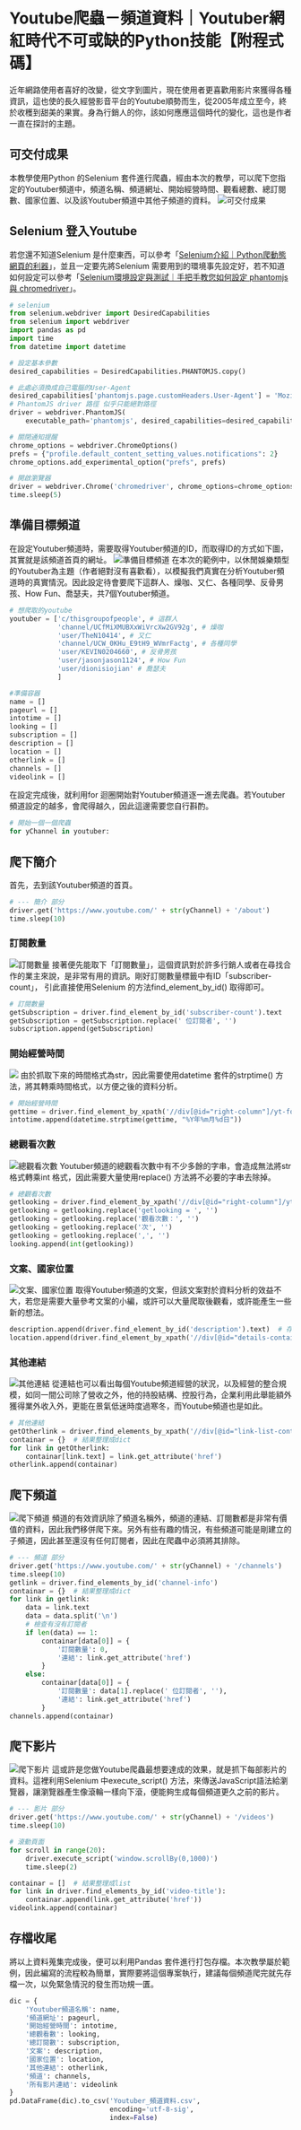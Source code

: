 # Youtube爬蟲－頻道資料｜Youtuber網紅時代不可或缺的Python技能【附程式碼】
近年網路使用者喜好的改變，從文字到圖片，現在使用者更喜歡用影片來獲得各種資訊，這也使的長久經營影音平台的Youtube順勢而生，從2005年成立至今，終於收穫到甜美的果實。身為行銷人的你，該如何應應這個時代的變化，這也是作者一直在探討的主題。

## 可交付成果
本教學使用Python 的Selenium 套件進行爬蟲，經由本次的教學，可以爬下您指定的Youtuber頻道中，頻道名稱、頻道網址、開始經營時間、觀看總數、總訂閱數、國家位置、以及該Youtuber頻道中其他子頻道的資料。
![可交付成果](https://i.imgur.com/v7f9piv.png)
## Selenium 登入Youtube
若您還不知道Selenium 是什麼東西，可以參考「[Selenium介紹｜Python爬動態網頁的利器](/classification/crawler_king/92)」，並且一定要先將Selenium 需要用到的環境事先設定好，若不知道如何設定可以參考「[Selenium環境設定與測試｜手把手教您如何設定 phantomjs與 chromedriver](/classification/crawler_king/93)」。
```python
# selenium
from selenium.webdriver import DesiredCapabilities
from selenium import webdriver
import pandas as pd
import time
from datetime import datetime

# 設定基本參數
desired_capabilities = DesiredCapabilities.PHANTOMJS.copy()

# 此處必須換成自己電腦的User-Agent
desired_capabilities['phantomjs.page.customHeaders.User-Agent'] = 'Mozilla/5.0 (Windows NT 10.0; Win64; x64) AppleWebKit/537.36 (KHTML, like Gecko) Chrome/76.0.3809.100 Safari/537.36'
# PhantomJS driver 路徑 似乎只能絕對路徑
driver = webdriver.PhantomJS(
    executable_path='phantomjs', desired_capabilities=desired_capabilities)

# 關閉通知提醒
chrome_options = webdriver.ChromeOptions()
prefs = {"profile.default_content_setting_values.notifications": 2}
chrome_options.add_experimental_option("prefs", prefs)

# 開啟瀏覽器
driver = webdriver.Chrome('chromedriver', chrome_options=chrome_options)
time.sleep(5)
```

## 準備目標頻道
在設定Youtuber頻道時，需要取得Youtuber頻道的ID，而取得ID的方式如下圖，其實就是該頻道首頁的網址。
![準備目標頻道](https://cdn-images-1.medium.com/max/1200/1*8qNtnbgk4L3sIh_GD8Iwaw.png)
在本次的範例中，以休閒娛樂類型的Youtuber為主題（作者絕對沒有喜歡看），以模擬我們真實在分析Youtuber頻道時的真實情況。因此設定待會要爬下這群人、燥咖、又仁、各種同學、反骨男孩、How Fun、喬瑟夫，共7個Youtuber頻道。

```python
# 想爬取的youtube
youtuber = ['c/thisgroupofpeople', # 這群人
            'channel/UCfMiXMUBXxWiVrcXw2GV92g', # 燥咖
            'user/TheN10414', # 又仁
            'channel/UCW_0KHu_E9tH9_WVmrFactg', # 各種同學
            'user/KEVIN0204660', # 反骨男孩
            'user/jasonjason1124', # How Fun
            'user/dionisiojian' # 喬瑟夫
            ]

#準備容器
name = []
pageurl = []
intotime = []
looking = []
subscription = []
description = []
location = []
otherlink = []
channels = []
videolink = []
```
在設定完成後，就利用for 迴圈開始對Youtuber頻道逐一進去爬蟲。若Youtuber頻道設定的越多，會爬得越久，因此這邊需要您自行斟酌。

```python
# 開始一個一個爬蟲
for yChannel in youtuber:
```

## 爬下簡介
首先，去到該Youtuber頻道的首頁。
```python
# --- 簡介 部分
driver.get('https://www.youtube.com/' + str(yChannel) + '/about')
time.sleep(10)
```

### 訂閱數量
![訂閱數量](https://cdn-images-1.medium.com/max/1200/1*oOLnkubFqW3QzrNQSVcdag.png)
接著便先能取下「訂閱數量」，這個資訊對於許多行銷人或者在尋找合作的業主來說，是非常有用的資訊。剛好訂閱數量標籤中有ID「subscriber-count」， 引此直接使用Selenium 的方法find_element_by_id() 取得即可。
```python
# 訂閱數量
getSubscription = driver.find_element_by_id('subscriber-count').text
getSubscription = getSubscription.replace(' 位訂閱者', '')
subscription.append(getSubscription)
```

### 開始經營時間
![](https://cdn-images-1.medium.com/max/1200/1*IYevLrFcpT0N64WTyYyGtg.png)
由於抓取下來的時間格式為str，因此需要使用datetime 套件的strptime() 方法，將其轉乘時間格式，以方便之後的資料分析。
```python
# 開始經營時間
gettime = driver.find_element_by_xpath('//div[@id="right-column"]/yt-formatted-string[2]/span[2]').text
intotime.append(datetime.strptime(gettime, "%Y年%m月%d日"))
```

### 總觀看次數
![總觀看次數](https://cdn-images-1.medium.com/max/1200/1*iBBNWUCLUOL_mRosSpXOFw.png)
Youtuber頻道的總觀看次數中有不少多餘的字串，會造成無法將str 格式轉乘int 格式，因此需要大量使用replace() 方法將不必要的字串去除掉。
```python
# 總觀看次數
getlooking = driver.find_element_by_xpath('//div[@id="right-column"]/yt-formatted-string[3]').text
getlooking = getlooking.replace('getlooking = ', '')
getlooking = getlooking.replace('觀看次數：', '')
getlooking = getlooking.replace('次', '')
getlooking = getlooking.replace(',', '')
looking.append(int(getlooking))
```

### 文案、國家位置
![文案、國家位置](https://cdn-images-1.medium.com/max/1200/1*br4reNBa4frsy1G9UxdhKw.png)
取得Youtuber頻道的文案，但該文案對於資料分析的效益不大，若您是需要大量參考文案的小編，或許可以大量爬取後觀看，或許能產生一些新的想法。
```python
description.append(driver.find_element_by_id('description').text)  # 存文案
location.append(driver.find_element_by_xpath('//div[@id="details-container"]/table/tbody/tr[2]/td[2]').text)  # 存國家位置
```

### 其他連結
![其他連結](https://cdn-images-1.medium.com/max/1200/1*COEUo6N28q4BlHu0IZntwQ.png)
從連結也可以看出每個Youtube頻道經營的狀況，以及經營的整合規模，如同一間公司除了營收之外，他的持股結構、控股行為，企業利用此舉能額外獲得業外收入外，更能在景氣低迷時度過寒冬，而Youtube頻道也是如此。
```python
# 其他連結
getOtherlink = driver.find_elements_by_xpath('//div[@id="link-list-container"]/a')
containar = {}  # 結果整理成dict
for link in getOtherlink:
    containar[link.text] = link.get_attribute('href')
otherlink.append(containar)
```

## 爬下頻道
![爬下頻道](https://cdn-images-1.medium.com/max/1200/1*zRrdfx9WwhP_SIfSnhEWbw.png)
頻道的有效資訊除了頻道名稱外，頻道的連結、訂閱數都是非常有價值的資料，因此我們移併爬下來。另外有些有趣的情況，有些頻道可能是剛建立的子頻道，因此甚至還沒有任何訂閱者，因此在爬蟲中必須將其排除。
```python
# --- 頻道 部分
driver.get('https://www.youtube.com/' + str(yChannel) + '/channels')
time.sleep(10)
getlink = driver.find_elements_by_id('channel-info')
containar = {}  # 結果整理成dict
for link in getlink:
    data = link.text
    data = data.split('\n')
    # 檢查有沒有訂閱者
    if len(data) == 1:
        containar[data[0]] = {
            '訂閱數量': 0,
            '連結': link.get_attribute('href')
        }
    else:
        containar[data[0]] = {
            '訂閱數量': data[1].replace(' 位訂閱者', ''),
            '連結': link.get_attribute('href')
        }
channels.append(containar)
```

## 爬下影片
![爬下影片](https://cdn-images-1.medium.com/max/1200/1*Lc5kxiwTEWjcmEzN74QQIA.png)
這或許是您做Youtube爬蟲最想要達成的效果，就是抓下每部影片的資料。這裡利用Selenium 中execute_script() 方法，來傳送JavaScript語法給瀏覽器，讓瀏覽器產生像滾輪一樣向下滾，便能夠生成每個頻道更久之前的影片。
```python
# --- 影片 部分
driver.get('https://www.youtube.com/' + str(yChannel) + '/videos')
time.sleep(10)

# 滾動頁面
for scroll in range(20):
    driver.execute_script('window.scrollBy(0,1000)')
    time.sleep(2)

containar = []  # 結果整理成list
for link in driver.find_elements_by_id('video-title'):
    containar.append(link.get_attribute('href'))
videolink.append(containar)
```

## 存檔收尾
將以上資料蒐集完成後，便可以利用Pandas 套件進行打包存檔。本次教學屬於範例，因此編寫的流程較為簡單，實際要將這個專案執行，建議每個頻道爬完就先存檔一次，以免緊急情況的發生而功規一匱。
```python
dic = {
    'Youtuber頻道名稱': name,
    '頻道網址': pageurl,
    '開始經營時間': intotime,
    '總觀看數': looking,
    '總訂閱數': subscription,
    '文案': description,
    '國家位置': location,
    '其他連結': otherlink,
    '頻道': channels,
    '所有影片連結': videolink
}
pd.DataFrame(dic).to_csv('Youtuber_頻道資料.csv',
                         encoding='utf-8-sig',
                         index=False)
```
